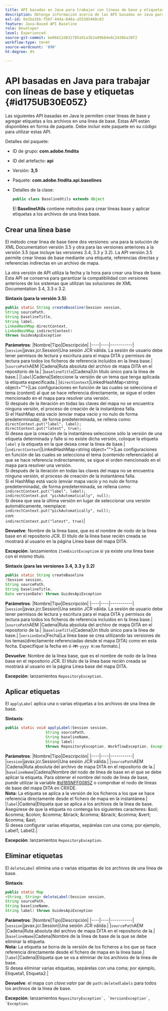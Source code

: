 ```yaml
---
title: API basadas en Java para trabajar con líneas de base y etiquetas
description: Obtenga información acerca de las API basadas en Java para trabajar con líneas de base y etiquetas
exl-id: 0e2ba1bb-f5bf-44da-848a-a55385460c83
feature: Java-Based API Baseline
role: Developer
level: Experienced
source-git-commit: be06612d832785a91a3b2a89b84e0c2438ba30f2
workflow-type: tm+mt
source-wordcount: '890'
ht-degree: 0%

---
```


# API basadas en Java para trabajar con líneas de base y etiquetas {#id175UB30E05Z}

Las siguientes API basadas en Java le permiten crear líneas de base y agregar etiquetas a los archivos en una línea de base. Estas API están disponibles en forma de paquete. Debe incluir este paquete en su código para utilizar estas API.

Detalles del paquete:

- ID de grupo: **com.adobe.fmdita**

- ID del artefacto: **api**

- Versión: **3,5**

- Paquete: **com.adobe.fmdita.api.baselines**

- Detalles de la clase:

  ```JAVA
  public class BaselineUtils extends Object
  ```

  El **BaselineUtils** contiene métodos para crear líneas base y aplicar etiquetas a los archivos de una línea base.


## Crear una línea base

El método crear línea de base tiene dos versiones: una para la solución de XML Documentation versión 3.5 y otra para las versiones anteriores a la versión 3.5 \(que incluye las versiones 3.4, 3.3 y 3.2\). La API versión 3.5 permite crear líneas de base mediante una etiqueta, referencias directas y referencias indirectas en un archivo de mapa.

La otra versión de API utiliza la fecha y la hora para crear una línea de base. Esta API se conserva para garantizar la compatibilidad con versiones anteriores de los sistemas que utilizan las soluciones de XML Documentation 3.4, 3.3 o 3.2.

**Sintaxis \(para la versión 3.5\)**:

```JAVA
public static String createBaseline(Session session, 
String sourcePath, 
String baselineTitle, 
String label, 
LinkedHashMap directContext, 
LinkedHashMap indirectContext) 
throws GuidesApiException
```

**Parámetros**: |Nombre|Tipo|Descripción| |----|----|-----------| |`session`|javax.jcr.Session|Una sesión JCR válida. La sesión de usuario debe tener permisos de lectura y escritura para el mapa DITA y permisos de lectura para todos los ficheros de referencia incluidos en la línea base.| |`sourcePath`AEM |Cadena|Ruta absoluta del archivo de mapa DITA en el repositorio de la.| |`baselineTitle`|Cadena|Un título único para la línea de base.| |`label`|Cadena|Seleccione la versión de un tema que tenga aplicada la etiqueta especificada.| |`directContext`|LinkedHashMap&lt;string object=&quot;&quot;>|Las configuraciones en función de las cuales se selecciona el tema \(content\) al que se hace referencia directamente, se sigue el orden mencionado en el mapa para resolver una versión. <br> Si después de la iteración en todas las claves del mapa no se encuentra ninguna versión, el proceso de creación de la instantánea falla. <br> Si el HashMap está vacío \(enviar mapa vacío y no nulo de forma predeterminada\), de forma predeterminada, se rellena como: <br>`directContext.put("label", label);` <br> `directContext.put("latest", true);` <br> Si desea que la creación de la instantánea seleccione sólo la versión de una etiqueta determinada y falle si no existe dicha versión, coloque la etiqueta `label` y la etiqueta en la que desea crear la línea de base.| |`indirectContext`|LinkedHashMap&lt;string object=&quot;&quot;>|Las configuraciones en función de las cuales se selecciona el tema \(contenido referenciado\) al que se hace referencia indirectamente, se sigue el orden mencionado en el mapa para resolver una versión. <br> Si después de la iteración en todas las claves del mapa no se encuentra ninguna versión, el proceso de creación de la instantánea falla. <br> Si el HashMap está vacío \(enviar mapa vacío y no nulo de forma predeterminada\), de forma predeterminada, se rellena como: <br>`indirectContext.put("label", label);` <br>`indirectContext.put "pickAutomatically", null);` <br> Si desea que sea la última versión en lugar de seleccionar una versión automáticamente, reemplace: <br>`indirectContext.put("pickAutomatically", null);` <br> _con:_ <br>`indirectContext.put("latest", true)`|

**Devuelve**: Nombre de la línea base, que es el nombre de nodo de la línea base en el repositorio JCR. El título de la línea base recién creada se mostrará al usuario en la página Línea base del mapa DITA.

**Excepción**: lanzamientos ``ItemExistExceptiom`` si ya existe una línea base con el mismo título.

**Sintaxis \(para las versiones 3.4, 3.3 y 3.2\)**

```JAVA
public static String createBaseline
(Session session, 
String sourcePath, 
String baselineTitle, 
Date versionDate) throws GuidesApiException
```

**Parámetros**: |Nombre|Tipo|Descripción| |----|----|-----------| |`session`|javax.jcr.Session|Una sesión JCR válida. La sesión de usuario debe tener permisos de lectura y escritura para el mapa DITA y permisos de lectura para todos los ficheros de referencia incluidos en la línea base.| |``sourcePath``AEM |Cadena|Ruta absoluta del archivo de mapa DITA en el repositorio de la.| |`baselineTitle`|Cadena|Un título único para la línea de base.| |`versionDate`|Fecha|La línea base se crea utilizando las versiones de los temas\(directamente referenciadas desde el mapa DITA\) como en esta fecha. Especifique la fecha en `d-MM-yyyy H:mm` formato.|

**Devuelve**: Nombre de la línea base, que es el nombre de nodo de la línea base en el repositorio JCR. El título de la línea base recién creada se mostrará al usuario en la página Línea base del mapa DITA.

**Excepción**: lanzamientos ``RepositoryException.``

## Aplicar etiquetas

El ``applyLabel`` aplica una o varias etiquetas a los archivos de una línea de base.

**Sintaxis**:

```JAVA
public static void applyLabel(Session session,
                  String sourcePath,
                  String baselineName,
                  String label)
                  throws RepositoryException, WorkflowException, Exception
```

**Parámetros**: |Nombre|Tipo|Descripción| |----|----|-----------| |`session`|javax.jcr.Session|Una sesión JCR válida.| |`sourcePath`AEM |Cadena|Ruta absoluta del archivo de mapa DITA en el repositorio de la.| |``baselineName``|Cadena|Nombre del nodo de línea de base en el que se debe aplicar la etiqueta. Para obtener el nombre del nodo de línea de base, puede utilizar la variable [\#id185NFF0085Z](#id185NFF0085Z) o comprobar el nodo de líneas de base del mapa DITA en CRXDE.<br> **Nota:** La etiqueta se aplica a la versión de los ficheros a los que se hace referencia directamente desde el fichero de mapa en la instantánea.| |`label`|Cadena|Etiqueta que se aplica a los archivos de la línea de base. Asegúrese de que la etiqueta no contenga los siguientes caracteres: &amp;sol; &amp;comma; &amp;colon; &amp;comma; &amp;brack; &amp;comma; &amp;brack; &amp;comma; &amp;vert; &amp;comma; &amp;ast; <br> Si desea configurar varias etiquetas, sepárelas con una coma; por ejemplo, Label1, Label2.|

**Excepción**: lanzamientos `RepositoryException`.

## Eliminar etiquetas

El ``deleteLabel`` elimina una o varias etiquetas de los archivos de una línea de base.

**Sintaxis**:

```JAVA
public static Map
<String, String> deleteLabel(Session session, 
String sourcePath, 
String baselineName, 
String label) throws GuidesApiException
```

**Parámetros**: |Nombre|Tipo|Descripción| |----|----|-----------| |`session`|javax.jcr.Session|Una sesión JCR válida.| |`sourcePath`AEM |Cadena|Ruta absoluta del archivo de mapa DITA en el repositorio de la.| |`baselineName`|Cadena|Nombre de la línea de base de la que se debe eliminar la etiqueta. <br> **Nota:** La etiqueta se borra de la versión de los ficheros a los que se hace referencia directamente desde el fichero de mapa en la línea base.| |`label`|Cadena|Etiqueta que se va a eliminar de los archivos de la línea de base. <br> Si desea eliminar varias etiquetas, sepárelas con una coma; por ejemplo, Etiqueta1, Etiqueta2.|

**Devuelve**: el mapa con *clave:valor* par de `path:deletedlabels` para todos los archivos de la línea de base.

**Excepción**: lanzamientos ``RepositoryException`, `VersionException`, `Exception``.
